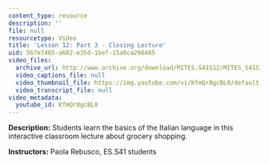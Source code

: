 ```yaml
---
content_type: resource
description: ''
file: null
resourcetype: Video
title: 'Lesson 12: Part 3 - Closing Lecture'
uid: 5b7e7405-a602-e35d-1bef-15a8ca266485
video_files:
  archive_url: http://www.archive.org/download/MITES.S41S12/MITES_S41S12_Lesson12_Part3_300k.mp4
  video_captions_file: null
  video_thumbnail_file: https://img.youtube.com/vi/KfmQr8gcBL0/default.jpg
  video_transcript_file: null
video_metadata:
  youtube_id: KfmQr8gcBL0
---
```


**Description:** Students learn the basics of the Italian language in this interactive classroom lecture about grocery shopping.

**Instructors:** Paola Rebusco, ES.S41 students